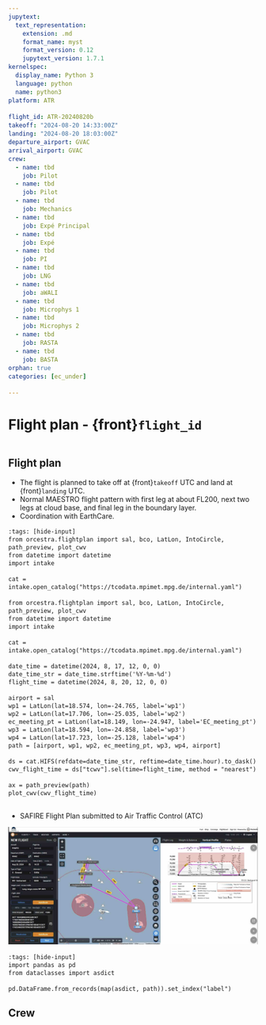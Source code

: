 ```yaml
---
jupytext:
  text_representation:
    extension: .md
    format_name: myst
    format_version: 0.12
    jupytext_version: 1.7.1
kernelspec:
  display_name: Python 3
  language: python
  name: python3
platform: ATR

flight_id: ATR-20240820b
takeoff: "2024-08-20 14:33:00Z"
landing: "2024-08-20 18:03:00Z"
departure_airport: GVAC
arrival_airport: GVAC
crew:
  - name: tbd
    job: Pilot
  - name: tbd
    job: Pilot
  - name: tbd
    job: Mechanics
  - name: tbd
    job: Expé Principal
  - name: tbd
    job: Expé 
  - name: tbd
    job: PI
  - name: tbd
    job: LNG
  - name: tbd
    job: aWALI
  - name: tbd
    job: Microphys 1
  - name: tbd
    job: Microphys 2
  - name: tbd
    job: RASTA
  - name: tbd
    job: BASTA
orphan: true
categories: [ec_under]

---
```


# Flight plan - {front}`flight_id`

```{badges}
```

## Flight plan
* The flight is planned to take off at {front}`takeoff` UTC and land at {front}`landing` UTC.
* Normal MAESTRO flight pattern with first leg at about FL200, next two legs at cloud base, and final leg in the boundary layer.
* Coordination with EarthCare.
```{code-cell} python3
:tags: [hide-input]
from orcestra.flightplan import sal, bco, LatLon, IntoCircle, path_preview, plot_cwv
from datetime import datetime
import intake

cat = intake.open_catalog("https://tcodata.mpimet.mpg.de/internal.yaml")

from orcestra.flightplan import sal, bco, LatLon, IntoCircle, path_preview, plot_cwv
from datetime import datetime
import intake

cat = intake.open_catalog("https://tcodata.mpimet.mpg.de/internal.yaml")

date_time = datetime(2024, 8, 17, 12, 0, 0)
date_time_str = date_time.strftime('%Y-%m-%d')
flight_time = datetime(2024, 8, 20, 12, 0, 0)

airport = sal
wp1 = LatLon(lat=18.574, lon=-24.765, label='wp1')
wp2 = LatLon(lat=17.706, lon=-25.035, label='wp2')
ec_meeting_pt = LatLon(lat=18.149, lon=-24.947, label='EC_meeting_pt')
wp3 = LatLon(lat=18.594, lon=-24.858, label='wp3')
wp4 = LatLon(lat=17.723, lon=-25.128, label='wp4')
path = [airport, wp1, wp2, ec_meeting_pt, wp3, wp4, airport]

ds = cat.HIFS(refdate=date_time_str, reftime=date_time.hour).to_dask()
cwv_flight_time = ds["tcwv"].sel(time=flight_time, method = "nearest")

ax = path_preview(path)
plot_cwv(cwv_flight_time)


```
<!-- ![Flight Levels](./LEVELS-ATR-20240820b.jpg) -->

* SAFIRE Flight Plan submitted to Air Traffic Control (ATC)

![Page 1](./SAFIRE-ATR-20240820b.jpg)

```{code-cell} python3
:tags: [hide-input]
import pandas as pd
from dataclasses import asdict

pd.DataFrame.from_records(map(asdict, path)).set_index("label")
```

## Crew

```{crew}
```